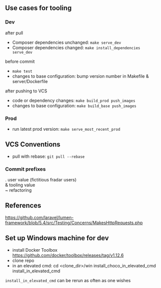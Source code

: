 
## Use cases for tooling

### Dev

after pull
* Composer dependencies unchanged: `make serve_dev`
* Composer dependencies changed: `make install_dependencies serve_dev`

before commit
* `make test`
* changes to base configuration: bump version number in Makefile & server/Dockerfile

after pushing to VCS
* code or dependency changes: `make build_prod push_images`
* changes to base configuration: `make build_base push_images`


### Prod

* run latest prod version: `make serve_most_recent_prod`

## VCS Conventions

* pull with rebase: `git pull --rebase`

### Commit prefixes

. user value (fictitious fradar users)  
& tooling value  
~ refactoring

## References

https://github.com/laravel/lumen-framework/blob/5.4/src/Testing/Concerns/MakesHttpRequests.php


## Set up Windows machine for dev

* install Docker Toolbox https://github.com/docker/toolbox/releases/tag/v1.12.6
* clone repo
* in an elevated cmd:
    cd <clone_dir>/win
    install_choco_in_elevated_cmd
    install_in_elevated_cmd

`install_in_elevated_cmd` can be rerun as often as one wishes

